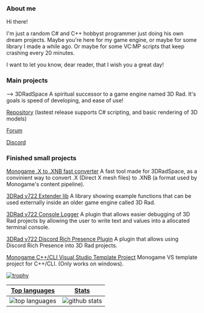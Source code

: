 ### About me

Hi there!

I'm just a random C# and C++ hobbyst programmer just doing his own dream projects. Maybe you're here for my game engine, or maybe for some library I made a while ago. Or maybe for some VC:MP scripts that keep crashing every 20 minutes.

I want to let you know, dear reader, that I wish you a great day!

### Main projects
--> 3DRadSpace
  A spiritual successor to a game engine named 3D Rad. It's goals is speed of developing, and ease of use!
  
  [Repository](https://www.github.com/3DRadSpace/3D_Rad_Space) (lastest release supports C# scripting, and basic rendering of 3D models)
  
  [Forum](https://3dradspace.com/Forum)
  
  [Discord](https://discord.gg/9BcQQyu)

### Finished small projects
[Monogame .X to .XNB fast converter](https://github.com/NicusorN5/Fast-XNB-Builder)
  A fast tool made for 3DRadSpace, as a convinient way to convert .X (Direct X mesh files) to .XNB (a format used by Monogame's content pipeline).
  
[3DRad v722 Extender lib](https://github.com/NicusorN5/3D_Rad_Extender_Lib)
  A library showing example functions that can be used externally inside an older game engine called 3D Rad.

[3DRad v722 Console Logger](https://github.com/NicusorN5/3DRad-Console-Logger)
  A plugin that allows easier debugging of 3D Rad projects by allowing the user to write text and values into a allocated terminal console.

[3DRad v722 Discord Rich Presence Plugin](https://github.com/NicusorN5/3DRad-Rich-Discord-Presence/)
  A plugin that allows using Discord Rich Presence into 3D Rad projects.

[Monogame C++/CLI Visual Studio Template Project](https://github.com/NicusorN5/Monogame-CPP-CLI-Template/)
 Monogame VS template project for C++/CLI. (Only works on windows).
 
[![trophy](https://github-profile-trophy.vercel.app/?username=NicusorN5&theme=onedark)](https://github.com/ryo-ma/github-profile-trophy)

 |[Top languages](https://github.com/NicusorN5/github-readme-stats#top-languages-card)|[Stats](https://github.com/NicusorN5/github-readme-stats#github-stats-card)|
|-|-|
|![top languages](https://github-readme-stats.vercel.app/api/top-langs/?username=NicusorN5&layout=compact&langs_count=6)|![github stats](https://github-readme-stats.vercel.app/api?username=NicusorN5&count_private=true&show_icons=true&hide=issues)|
